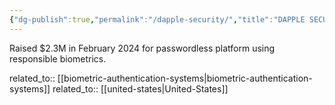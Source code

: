 ```yaml
---
{"dg-publish":true,"permalink":"/dapple-security/","title":"DAPPLE SECURITY"}
---
```



Raised $2.3M in February 2024 for passwordless platform using responsible biometrics.

related_to:: [[biometric-authentication-systems\|biometric-authentication-systems]]
related_to:: [[united-states\|United-States]]
